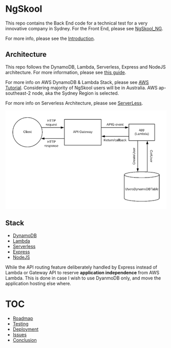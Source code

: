 # NgSkool

This repo contains the Back End code for a technical test for a very innovative company in Sydney. For the Front End, please see [NgSkool_NG](https://github.com/jacktator/NgSkool_NG).

For more info, please see the [Introduction](https://github.com/jacktator/NgSkool_NG).

## Architecture

This repo follows the DynamoDB, Lambda, Serverless, Express and NodeJS architecture. For more information, please see [this guide](https://serverless.com/blog/serverless-express-rest-api/).

For more info on AWS DynamoDB & Lambda Stack, please see [AWS Tutorial](https://aws.amazon.com/getting-started/projects/build-serverless-web-app-lambda-apigateway-s3-dynamodb-cognito/).
Considering majority of NgSkool users will be in Australia. AWS ap-southeast-2 node, aka the Sydney Region is selected.

For more info on Serverless Architecture, please see [ServerLess](https://serverless.com).

![](./assets/architecture.jpg)

## Stack

- [DynamoDB](https://aws.amazon.com/dynamodb/)
- [Lambda](https://aws.amazon.com/lambda/)
- [Serverless](https://serverless.com/)
- [Express](https://expressjs.com/)
- [NodeJS](https://nodejs.org/en/)

While the API routing feature deliberately handled by Express instead of Lambda or Gateway API to reserve **application independence** from AWS Lambda. This is done in case I wish to use DyanmoDB only, and move the application hosting else where.  

# TOC

- [Roadmap](./docs/roadmap.md)
- [Testing](./docs/testing.md)
- [Deployment](./docs/deployment.md)
- [Issues](./docs/issues.md)
- [Conclusion](./docs/conclusion.md)
